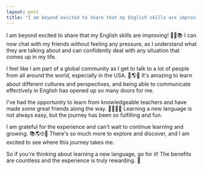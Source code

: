 ```yaml
---
layout: post
title: "I am beyond excited to share that my English skills are improving! 🙌"
---
```



I am beyond excited to share that my English skills are improving! 🙌🤓📚 I can now chat with my friends without feeling any pressure, as I understand what they are talking about and can confidently deal with any situation that comes up in my life.

I feel like I am part of a global community as I get to talk to a lot of people from all around the world, especially in the USA. 👥🌎💬 It's amazing to learn about different cultures and perspectives, and being able to communicate effectively in English has opened up so many doors for me.

I've had the opportunity to learn from knowledgeable teachers and have made some great friends along the way. 👨‍🏫👥💬 Learning a new language is not always easy, but the journey has been so fulfilling and fun.

I am grateful for the experience and can't wait to continue learning and growing. 📚🌎🤓💪 There's so much more to explore and discover, and I am excited to see where this journey takes me.

So if you're thinking about learning a new language, go for it! The benefits are countless and the experience is truly rewarding. 🙌
